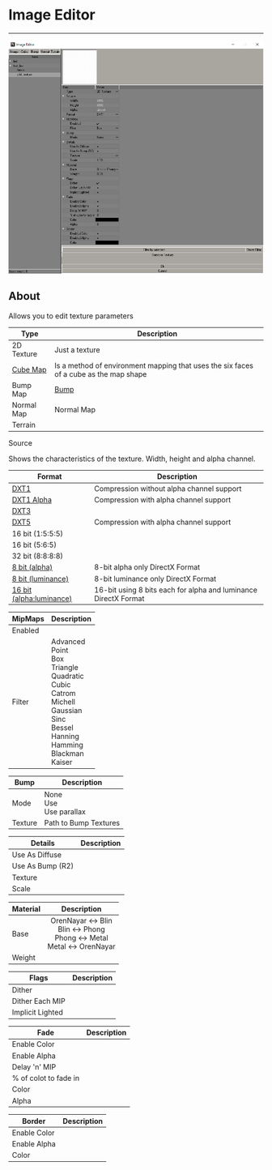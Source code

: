 # Image Editor

___

![image-editor centered](images/image-editor.png)

## About

Allows you to edit texture parameters

| Type | Description |
|---|---|
| 2D Texture | Just a texture |
| [Cube Map](https://en.wikipedia.org/wiki/Cube_mapping) | Is a method of environment mapping that uses the six faces of a cube as the map shape |
| Bump Map | [Bump](https://en.wikipedia.org/wiki/Bump_mapping) |
| Normal Map | Normal Map |
| Terrain |  |

Source

Shows the characteristics of the texture. Width, height and alpha channel.

| Format | Description |
|---|---|
| [DXT1](https://www.fsdeveloper.com/wiki/index.php?title=DXT_compression_explained#DXT1) | Compression without alpha channel support |
| [DXT1 Alpha](https://www.fsdeveloper.com/wiki/index.php?title=DXT_compression_explained#DXT1_with_alpha) | Compression with alpha channel support |
| [DXT3](https://www.fsdeveloper.com/wiki/index.php?title=DXT_compression_explained#DXT3) |  |
| [DXT5](https://www.fsdeveloper.com/wiki/index.php?title=DXT_compression_explained#DXT5) | Compression with alpha channel support |
| 16 bit (1:5:5:5) |  |
| 16 bit (5:6:5) |  |
| 32 bit (8:8:8:8) |  |
| [8 bit (alpha)](https://learn.microsoft.com/en-us/windows/win32/direct3d9/d3dformat) | 8-bit alpha only DirectX Format |
| [8 bit (luminance)](https://learn.microsoft.com/en-us/windows/win32/direct3d9/d3dformat) | 8-bit luminance only DirectX Format |
| [16 bit (alpha:luminance)](https://learn.microsoft.com/en-us/windows/win32/direct3d9/d3dformat) | 16-bit using 8 bits each for alpha and luminance DirectX Format |

| MipMaps | Description |
|---|---|
| Enabled |  |
| Filter | Advanced<br> Point<br> Box<br> Triangle<br> Quadratic<br> Cubic<br> Catrom<br> Michell<br> Gaussian<br> Sinc<br> Bessel<br> Hanning<br> Hamming<br> Blackman<br> Kaiser |

| Bump | Description |
|---|---|
| Mode | None<br> Use<br> Use parallax |
| Texture | Path to Bump Textures |

| Details | Description |
|---|---|
| Use As Diffuse |  |
| Use As Bump (R2) |  |
| Texture |  |
| Scale |  |

| Material | Description |
|---|:---:|
| Base | OrenNayar <-> Blin<br> Blin <-> Phong<br> Phong <-> Metal<br> Metal <-> OrenNayar |
| Weight |  |

| Flags | Description |
|---|---|
| Dither |  |
| Dither Each MIP |  |
| Implicit Lighted |  |

| Fade | Description |
|---|---|
| Enable Color |  |
| Enable Alpha |  |
| Delay 'n' MIP |  |
| % of colot to fade in  |  |
| Color |  |
| Alpha |  |

| Border | Description |
|---|---|
| Enable Color |  |
| Enable Alpha |  |
| Color |  |

